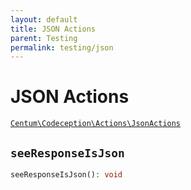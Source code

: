 ```yaml
---
layout: default
title: JSON Actions
parent: Testing
permalink: testing/json
---
```




# JSON Actions

[`Centum\Codeception\Actions\JsonActions`](https://github.com/SidRoberts/centum/blob/development/src/Codeception/Actions/JsonActions.php)



## `seeResponseIsJson`

```php
seeResponseIsJson(): void
```
